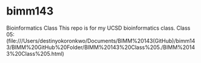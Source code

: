 # bimm143
Bioinformatics Class
This repo is for my UCSD bioinformatics class. 
Class 05: (file:///Users/destinyokoronkwo/Documents/BIMM%20143(GitHub)/bimm143/BIMM%20GitHub%20Folder/BIMM%20143%20Class%205./BIMM%20143%20Class%205.html)
